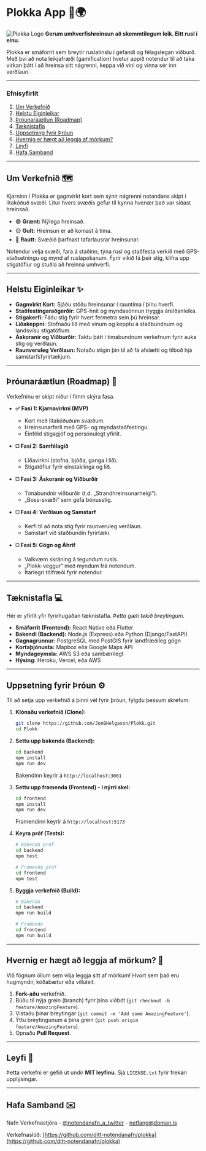 # Plokka App 🚮🌍

![Plokka Logo](https://via.placeholder.com/300x150.png?text=Plokka+Logo) **Gerum umhverfishreinsun að skemmtilegum leik. Eitt rusl í einu.**

Plokka er smáforrit sem breytir ruslatínslu í gefandi og félagslegan viðburð. Með því að nota leikjafræði (gamification) hvetur appið notendur til að taka virkan þátt í að hreinsa sitt nágrenni, keppa við vini og vinna sér inn verðlaun.

---

### **Efnisyfirlit**
1. [Um Verkefnið](#um-verkefnið-)
2. [Helstu Eiginleikar](#helstu-eiginleikar-)
3. [Þróunaráætlun (Roadmap)](#þróunaráætlun--roadmap-)
4. [Tæknistafla](#tæknistafla-)
5. [Uppsetning fyrir Þróun](#uppsetning-fyrir-þróun-)
6. [Hvernig er hægt að leggja af mörkum?](#hvernig-er-hægt-að-leggja-af-mörkum--)
7. [Leyfi](#leyfi-)
8. [Hafa Samband](#hafa-samband-)

---

## **Um Verkefnið** 🗺️

Kjarninn í Plokka er gagnvirkt kort sem sýnir nágrenni notandans skipt í litakóðuð svæði. Litur hvers svæðis gefur til kynna hvenær það var síðast hreinsað.

* 🟢 **Grænt:** Nýlega hreinsað.
* 🟡 **Gult:** Hreinsun er að komast á tíma.
* 🔴 **Rautt:** Svæðið þarfnast tafarlausrar hreinsunar.

Notendur velja svæði, fara á staðinn, týna rusl og staðfesta verkið með GPS-staðsetningu og mynd af ruslapokanum. Fyrir vikið fá þeir stig, klifra upp stigatöflur og stuðla að hreinna umhverfi.

---

## **Helstu Eiginleikar** ✨

* **Gagnvirkt Kort:** Sjáðu stöðu hreinsunar í rauntíma í þínu hverfi.
* **Staðfestingaraðgerðir:** GPS-hnit og myndasönnun tryggja áreiðanleika.
* **Stigakerfi:** Fáðu stig fyrir hvert fermetra sem þú hreinsar.
* **Liðakeppni:** Stofnaðu lið með vinum og kepptu á staðbundnum og landsvísu stigatöflum.
* **Áskoranir og Viðburðir:** Taktu þátt í tímabundnum verkefnum fyrir auka stig og verðlaun.
* **Raunveruleg Verðlaun:** Notaðu stigin þín til að fá afslætti og tilboð hjá samstarfsfyrirtækjum.

---

## **Þróunaráætlun (Roadmap)** 🚀

Verkefninu er skipt niður í fimm skýra fasa.

* **✅ Fasi 1: Kjarnavirkni (MVP)**
    * Kort með litakóðuðum svæðum.
    * Hreinsunarferli með GPS- og myndastaðfestingu.
    * Einföld stigagjöf og persónulegt yfirlit.

* **◻️ Fasi 2: Samfélagið**
    * Liðavirkni (stofna, bjóða, ganga í lið).
    * Stigatöflur fyrir einstaklinga og lið.

* **◻️ Fasi 3: Áskoranir og Viðburðir**
    * Tímabundnir viðburðir (t.d. „Strandhreinsunarhelgi“).
    * „Boss-svæði“ sem gefa bónusstig.

* **◻️ Fasi 4: Verðlaun og Samstarf**
    * Kerfi til að nota stig fyrir raunveruleg verðlaun.
    * Samstarf við staðbundin fyrirtæki.

* **◻️ Fasi 5: Gögn og Áhrif**
    * Valkvæm skráning á tegundum rusls.
    * „Plokk-veggur“ með myndum frá notendum.
    * Ítarlegri tölfræði fyrir notendur.

---

## **Tæknistafla** 💻

Hér er yfirlit yfir fyrirhugaðan tæknistafla. *Þetta gæti tekið breytingum.*

* **Smáforrit (Frontend):** React Native eða Flutter
* **Bakendi (Backend):** Node.js (Express) eða Python (Django/FastAPI)
* **Gagnagrunnur:** PostgreSQL með PostGIS fyrir landfræðileg gögn
* **Kortaþjónusta:** Mapbox eða Google Maps API
* **Myndageymsla:** AWS S3 eða sambærilegt
* **Hýsing:** Heroku, Vercel, eða AWS

---

## **Uppsetning fyrir Þróun** ⚙️

Til að setja upp verkefnið á þinni vél fyrir þróun, fylgdu þessum skrefum:

1.  **Klónaðu verkefnið (Clone):**
    ```sh
    git clone https://github.com/JonBHelgason/Plokk.git
    cd Plokk
    ```

2.  **Settu upp bakenda (Backend):**
    ```sh
    cd backend
    npm install
    npm run dev
    ```
    Bakendinn keyrir á `http://localhost:3001`

3.  **Settu upp framenda (Frontend) - í nýrri skel:**
    ```sh
    cd frontend
    npm install
    npm run dev
    ```
    Framendinn keyrir á `http://localhost:5173`

4.  **Keyra próf (Tests):**
    ```sh
    # Bakenda próf
    cd backend
    npm test
    
    # Framenda próf
    cd frontend
    npm test
    ```

5.  **Byggja verkefnið (Build):**
    ```sh
    # Bakenda
    cd backend
    npm run build
    
    # Framenda
    cd frontend
    npm run build
    ```

---

## **Hvernig er hægt að leggja af mörkum?** 🙌

Við fögnum öllum sem vilja leggja sitt af mörkum! Hvort sem það eru hugmyndir, kóðabætur eða villuleit.

1.  **Fork-aðu** verkefnið.
2.  Búðu til nýja grein (branch) fyrir þína viðbót (`git checkout -b feature/AmazingFeature`).
3.  Vistaðu þínar breytingar (`git commit -m 'Add some AmazingFeature'`).
4.  Ýttu breytingunum á þína grein (`git push origin feature/AmazingFeature`).
5.  Opnaðu **Pull Request**.

---

## **Leyfi** 📜

Þetta verkefni er gefið út undir **MIT leyfinu**. Sjá `LICENSE.txt` fyrir frekari upplýsingar.

---

## **Hafa Samband** ✉️

Nafn Verkefnastjóra - [@notendanafn_a_twitter](https://twitter.com/notendanafn) - netfang@doman.is

Verkefnaslóð: [https://github.com/ditt-notendanafn/plokka](https://github.com/ditt-notendanafn/plokka)